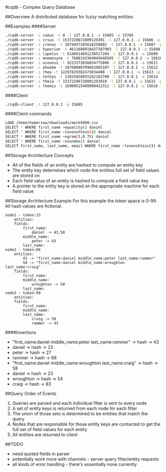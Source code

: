 #cqdb - Complex Query Database 

##Overview
A distributed database for fuzzy matching entities.

##Examples
####Server
```bash
./cqdb-server -i coeus -t 0 -l 127.0.0.1 -a 15605 -p 15705
./cqdb-server -i crius -t 1537228672809129301 -l 127.0.0.1 -a 15606 -p 15706 -s 127.0.0.1 -e 15705
./cqdb-server -i cronus -t 3074457345618258602 -l 127.0.0.1 -a 15607 -p 15707 -s 127.0.0.1 -e 15705
./cqdb-server -i hyperion -t 4611686018427387903 -l 127.0.0.1 -a 15608 -p 15708 -s 127.0.0.1 -e 15705
./cqdb-server -i lapetus -t 6148914691236517204 -l 127.0.0.1 -a 15609 -p 15709 -s 127.0.0.1 -e 15705
./cqdb-server -i mnemosyne -t 7686143364045646505 -l 127.0.0.1 -a 15610 -p 15710 -s 127.0.0.1 -e 15705
./cqdb-server -i oceanus -t 9223372036854775806 -l 127.0.0.1 -a 15611 -p 15711 -s 127.0.0.1 -e 15705
./cqdb-server -i phoebe -t 10760600709663905107 -l 127.0.0.1 -a 15612 -p 15712 -s 127.0.0.1 -e 15705
./cqdb-server -i rhea -t 12297829382473034408 -l 127.0.0.1 -a 15613 -p 15713 -s 127.0.0.1 -e 15705
./cqdb-server -i tethys -t 13835058055282163709 -l 127.0.0.1 -a 15614 -p 15714 -s 127.0.0.1 -e 15705
./cqdb-server -i theia -t 15372286728091293010 -l 127.0.0.1 -a 15615 -p 15715 -s 127.0.0.1 -e 15705
./cqdb-server -i themis -t 16909515400900422311 -l 127.0.0.1 -a 15616 -p 15716 -s 127.0.0.1 -e 15705
```

####Client
```bash
./cqdb-client -i 127.0.0.1 -p 15605
```

####Client commands
```bash
LOAD /home/hamersaw/downloads/mock5000.csv
SELECT * WHERE first_name ~equality() daniel
SELECT * WHERE first_name ~levenshtein(3) daniel
SELECT * WHERE first_name ~ngram(3,0.75) daniel
SELECT * WHERE first_name ~soundex() daniel
SELECT first_name, last_name, email WHERE first_name ~levenshtein(3) danny AND last_name ~soundex() rammer
```

##Storage Architecture Concepts
- All of the fields of an entity are hashed to compute an entity key
- The entity key determines which node the entities full set of field values are stored on
- Each field value of an entity is hashed to compute a field value key
- A pointer to the entity key is stored on the appropriate machine for each field value

##Storage Architecture Example
For this example the token space is 0-99. All hash values are fictional.

```
node1 - token:33
	entities:
	fields:
		first_name:
			daniel -> 43,58
		middle_name:
			peter -> 43
		last_name:
node2 - token:66
	entities:
		43 -> "first_name:daniel middle_name:peter last_name:rammer"
		58 -> "first_name:daniel middle_name:wroughton last_name:craig"
	fields:
		first_name:
		middle_name:
			wroughton -> 58
		last_name:
node3 - token:99
	entities:
	fields:
		first_name:
		middle_name:
		last_name:
			craig -> 58
			rammer -> 43
```

####Insertions
- "first_name:daniel middle_name:peter last_name:rammer" -> hash -> 43
- daniel -> hash -> 23
- peter -> hash -> 27
- rammer -> hash -> 68
- "first_name:daniel middle_name:wroughton last_name:craig" -> hash -> 58
- daniel -> hash -> 23
- wroughton -> hash -> 54
- craig -> hash -> 83

##Query Order of Events
1. Queries are parsed and each individual filter is sent to every node
2. A set of entity keys is returned from each node for each filter
3. The union of those sets is determined to be entities that match the query
4. Nodes that are responsible for those entity keys are contacted to get the full set of field values for each entity
5. All entities are returned to client

##TODO
- need quoted fields in parser
- potentially work more with channels - server query filter/entity requests
- all kinds of error handling - there's essentially none currently
